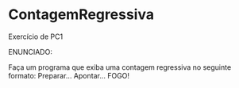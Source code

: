 # ContagemRegressiva
Exercício de PC1

ENUNCIADO:

Faça um programa que exiba uma contagem regressiva no seguinte formato:
Preparar...
Apontar...
FOGO!
